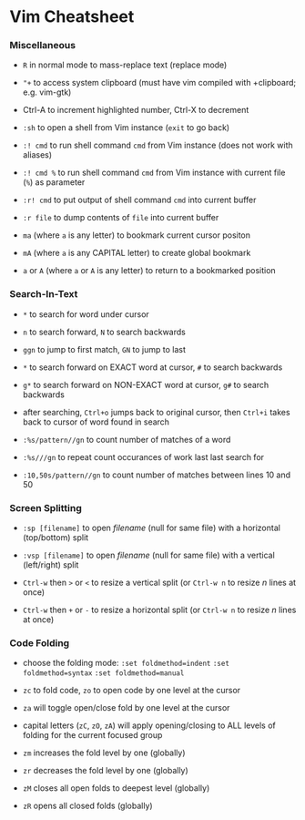 # Vim Cheatsheet

### Miscellaneous

* `R` in normal mode to mass-replace text (replace mode)

* `"+` to access system clipboard (must have vim compiled with +clipboard; e.g. vim-gtk)

* Ctrl-A to increment highlighted number, Ctrl-X to decrement

* `:sh` to open a shell from Vim instance (`exit` to go back)
* `:! cmd` to run shell command `cmd` from Vim instance (does not work with aliases)
* `:! cmd %` to run shell command `cmd` from Vim instance with current file (`%`) as parameter
* `:r! cmd` to put output of shell command `cmd` into current buffer
* `:r file` to dump contents of `file` into current buffer

* `ma` (where `a` is any letter) to bookmark current cursor positon
* `mA` (where `a` is any CAPITAL letter) to create global bookmark
* `a` or `A` (where `a` or `A` is any letter) to return to a bookmarked position

### Search-In-Text

* `*` to search for word under cursor

* `n` to search forward, `N` to search backwards

* `ggn` to jump to first match, `GN` to jump to last

* `*` to search forward on EXACT word at cursor, `#` to search backwards

* `g*` to search forward on NON-EXACT word at cursor, `g#` to search backwards

* after searching, `Ctrl+o` jumps back to original cursor, then `Ctrl+i` takes back to cursor of word found in search 

* `:%s/pattern//gn` to count number of matches of a word

* `:%s///gn` to repeat count occurances of work last last search for

* `:10,50s/pattern//gn` to count number of matches between lines 10 and 50


### Screen Splitting

* `:sp [filename]` to open _filename_ (null for same file) with a horizontal (top/bottom) split

* `:vsp [filename]` to open _filename_ (null for same file) with a vertical (left/right) split

* `Ctrl-w` then `>` or `<` to resize a vertical split (or `Ctrl-w n` to resize _n_ lines at once)
 
* `Ctrl-w` then `+` or `-` to resize a horizontal split (or `Ctrl-w n` to resize _n_ lines at once)


### Code Folding

* choose the folding mode:
`:set foldmethod=indent`
`:set foldmethod=syntax`
`:set foldmethod=manual`

* `zc` to fold code, `zo` to open code by one level at the cursor

* `za` will toggle open/close fold by one level at the cursor

* capital letters (`zC`, `zO`, `zA`) will apply opening/closing to ALL levels of folding for the current focused group

* `zm` increases the fold level by one (globally)

* `zr` decreases the fold level by one (globally)

* `zM` closes all open folds to deepest level (globally)

* `zR` opens all closed folds (globally)
